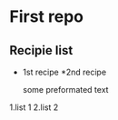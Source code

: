# First repo
## Recipie list

* 1st recipe
*2nd recipe


    some preformated text 
    
    
1.list 1
2.list 2
